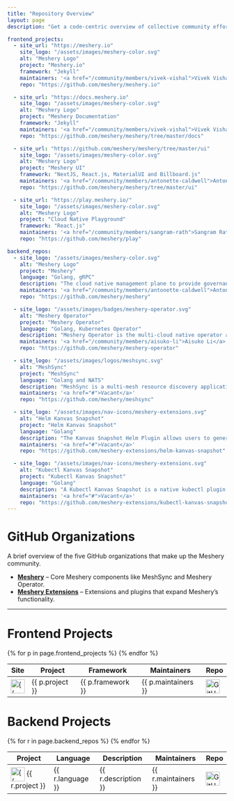 ```yaml
---
title: "Repository Overview"
layout: page
description: "Get a code-centric overview of collective community efforts."

frontend_projects:
  - site_url: "https://meshery.io"
    site_logo: "/assets/images/meshery-color.svg"
    alt: "Meshery Logo"
    project: "Meshery.io"
    framework: "Jekyll"
    maintainers: '<a href="/community/members/vivek-vishal">Vivek Vishal</a>'
    repo: "https://github.com/meshery/meshery.io"

  - site_url: "https://docs.meshery.io"
    site_logo: "/assets/images/meshery-color.svg"
    alt: "Meshery Logo"
    project: "Meshery Documentation"
    framework: "Jekyll"
    maintainers: '<a href="/community/members/vivek-vishal">Vivek Vishal</a>'
    repo: "https://github.com/meshery/meshery/tree/master/docs"

  - site_url: "https://github.com/meshery/meshery/tree/master/ui"
    site_logo: "/assets/images/meshery-color.svg"
    alt: "Meshery Logo"
    project: "Meshery UI"
    framework: "NextJS, React.js, MaterialUI and Billboard.js"
    maintainers: '<a href="/community/members/antonette-caldwell">Antonette Caldwell</a>, <a href="/community/members/aabid-sofi">Aabid Sofi</a>'
    repo: "https://github.com/meshery/meshery/tree/master/ui"

  - site_url: "https://play.meshery.io/"
    site_logo: "/assets/images/meshery-color.svg"
    alt: "Meshery Logo"
    project: "Cloud Native Playground"
    framework: "React.js"
    maintainers: '<a href="/community/members/sangram-rath">Sangram Rath</a>'
    repo: "https://github.com/meshery/play"

backend_repos:
  - site_logo: "/assets/images/meshery-color.svg"
    alt: "Meshery Logo"
    project: "Meshery"
    language: "Golang, gRPC"
    description: "The cloud native management plane to provide governance and backend system integration. Golang, gRPC, NATS, CloudEvents"
    maintainers: '<a href="/community/members/antonette-caldwell">Antonette Caldwell</a>, <a href="/community/members/uzair-shaikh">Uzair Shaikh</a>'
    repo: "https://github.com/meshery/meshery"

  - site_logo: "/assets/images/badges/meshery-operator.svg"
    alt: "Meshery Operator"
    project: "Meshery Operator"
    language: "Golang, Kubernetes Operator"
    description: "Meshery Operator is the multi-cloud native operator and implementation of MeshSync."
    maintainers: '<a href="/community/members/aisuko-li">Aisuko Li</a>'
    repo: "https://github.com/meshery/meshery-operator"

  - site_logo: "/assets/images/logos/meshsync.svg"
    alt: "MeshSync"
    project: "MeshSync"
    language: "Golang and NATS"
    description: "MeshSync is a multi-mesh resource discovery application which is also a custom Kubernetes controller."
    maintainers: '<a href="#">Vacant</a>'
    repo: "https://github.com/meshery/meshsync"

  - site_logo: "/assets/images/nav-icons/meshery-extensions.svg"
    alt: "Helm Kanvas Snapshot"
    project: "Helm Kanvas Snapshot"
    language: "Golang"
    description: "The Kanvas Snapshot Helm Plugin allows users to generate a visual snapshot of their Helm charts directly from the command line."
    maintainers: '<a href="#">Vacant</a>'
    repo: "https://github.com/meshery-extensions/helm-kanvas-snapshot"

  - site_logo: "/assets/images/nav-icons/meshery-extensions.svg"
    alt: "Kubectl Kanvas Snapshot"
    project: "Kubectl Kanvas Snapshot"
    language: "Golang"
    description: "A Kubectl Kanvas Snapshot is a native kubectl plugin designed to conveniently create a visual snapshot of the combination of multiple Kubernetes manifest files."
    maintainers: '<a href="#">Vacant</a>'
    repo: "https://github.com/meshery-extensions/kubectl-kanvas-snapshot"
---
```



# GitHub Organizations

A brief overview of the five GitHub organizations that make up the Meshery community.

<ul>
  <li><strong><a href="https://github.com/meshery">Meshery</a></strong> – Core Meshery components like MeshSync and Meshery Operator.</li>
  <li><strong><a href="https://github.com/meshery-extensions">Meshery Extensions</a></strong> – Extensions and plugins that expand Meshery’s functionality.</li>
</ul>

---
<style>
  .icon {
    height: 32px;
    width: auto;
    max-width: 100%;
    display: inline-block;
    vertical-align: middle;
  }
</style>

# Frontend Projects

<div class="talks-and-presentations">
<table>
  <thead>
    <tr class="talks-table-row">
      <th>Site</th>
      <th>Project</th>
      <th>Framework</th>
      <th>Maintainers</th>
      <th>Repo</th>
    </tr>
  </thead>
  <tbody>
    {% for p in page.frontend_projects %}
    <tr class="talks-table-row">
      <td ><a href="{{ p.site_url }}"><img src="{{ p.site_logo }}" class="icon" alt="{{ p.alt }}"></a></td>
      <td>{{ p.project }}</td>
      <td>{{ p.framework }}</td>
      <td>{{ p.maintainers }}</td>
      <td><a href="{{ p.repo }}"><img src="/assets/images/github-white.svg" class="icon" alt="GitHub Repo"></a></td>
    </tr>
    {% endfor %}
  </tbody>
</table>
</div>

# Backend Projects

<div class="talks-and-presentations">
<table>
  <thead>
    <tr class="talks-table-row">
      <th>Project</th>
      <th>Language</th>
      <th>Description</th>
      <th>Maintainers</th>
      <th>Repo</th>
    </tr>
  </thead>
  <tbody>
    {% for r in page.backend_repos %}
    <tr class="talks-table-row">
      <td><img src="{{ r.site_logo }}" class="icon" alt="{{ r.alt }}"> {{ r.project }}</td>
      <td>{{ r.language }}</td>
      <td>{{ r.description }}</td>
      <td>{{ r.maintainers }}</td>
      <td><a href="{{ r.repo }}"><img src="/assets/images/github-white.svg" class="icon" alt="GitHub Repo"></a></td>
    </tr>
    {% endfor %}
  </tbody>
</table>
</div>